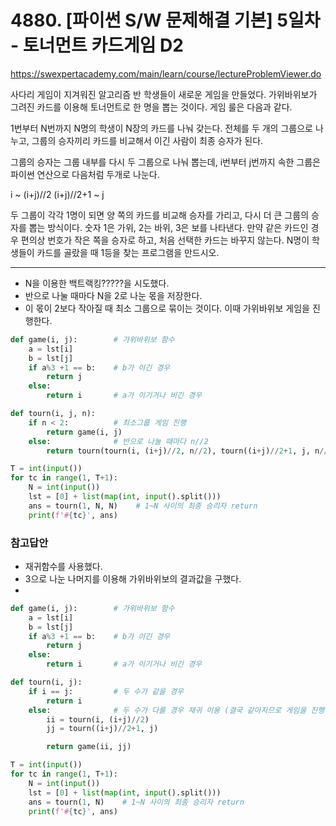 # 4880. [파이썬 S/W 문제해결 기본] 5일차 - 토너먼트 카드게임 D2
https://swexpertacademy.com/main/learn/course/lectureProblemViewer.do

사다리 게임이 지겨워진 알고리즘 반 학생들이 새로운 게임을 만들었다. 가위바위보가 그려진 카드를 이용해 토너먼트로 한 명을 뽑는 것이다. 게임 룰은 다음과 같다.


1번부터 N번까지 N명의 학생이 N장의 카드를 나눠 갖는다. 전체를 두 개의 그룹으로 나누고, 그룹의 승자끼리 카드를 비교해서 이긴 사람이 최종 승자가 된다.

그룹의 승자는 그룹 내부를 다시 두 그룹으로 나눠 뽑는데, i번부터 j번까지 속한 그룹은 파이썬 연산으로 다음처럼 두개로 나눈다.



  i ~ (i+j)//2   (i+j)//2+1 ~ j

두 그룹이 각각 1명이 되면 양 쪽의 카드를 비교해 승자를 가리고, 다시 더 큰 그룹의 승자를 뽑는 방식이다.
숫자 1은 가위, 2는 바위, 3은 보를 나타낸다. 만약 같은 카드인 경우 편의상 번호가 작은 쪽을 승자로 하고, 처음 선택한 카드는 바꾸지 않는다.
N명이 학생들이 카드를 골랐을 때 1등을 찾는 프로그램을 만드시오.

---

* N을 이용한 백트랙킹?????을 시도했다.
* 반으로 나눌 때마다 N을 2로 나눈 몫을 저장한다.
* 이 몫이 2보다 작아질 때 최소 그룹으로 묶이는 것이다. 이때 가위바위보 게임을 진행한다.

```python
def game(i, j):        # 가위바위보 함수
    a = lst[i]
    b = lst[j]
    if a%3 +1 == b:    # b가 이긴 경우
        return j
    else:
        return i       # a가 이기거나 비긴 경우

def tourn(i, j, n):
    if n < 2:          # 최소그룹 게임 진행
        return game(i, j)
    else:              # 반으로 나눌 때마다 n//2
        return tourn(tourn(i, (i+j)//2, n//2), tourn((i+j)//2+1, j, n//2), 0)

T = int(input())
for tc in range(1, T+1):
    N = int(input())
    lst = [0] + list(map(int, input().split()))
    ans = tourn(1, N, N)    # 1~N 사이의 최종 승리자 return
    print(f'#{tc}', ans)
```

### 참고답안

* 재귀함수를 사용했다.
* 3으로 나눈 나머지를 이용해 가위바위보의 결과값을 구했다.
* 
```python
def game(i, j):        # 가위바위보 함수
    a = lst[i]
    b = lst[j]
    if a%3 +1 == b:    # b가 이긴 경우
        return j
    else:
        return i       # a가 이기거나 비긴 경우

def tourn(i, j):
    if i == j:         # 두 수가 같을 경우
        return i
    else:              # 두 수가 다를 경우 재귀 이용 (결국 같아지므로 게임을 진행하면 된다)
        ii = tourn(i, (i+j)//2)
        jj = tourn((i+j)//2+1, j)

        return game(ii, jj)

T = int(input())
for tc in range(1, T+1):
    N = int(input())
    lst = [0] + list(map(int, input().split()))
    ans = tourn(1, N)    # 1~N 사이의 최종 승리자 return
    print(f'#{tc}', ans)
```




